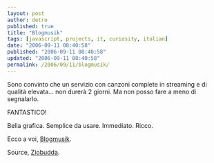 ```yaml
---
layout: post
author: detro
published: true
title: "Blogmusik"
tags: [javascript, projects, it, curiosity, italian]
date: "2006-09-11 08:40:58"
published: "2006-09-11 08:40:58"
updated: "2006-09-11 08:40:58"
permalink: /2006/09/11/blogmusik/
---
```


Sono convinto che un servizio con canzoni complete in streaming e di qualità elevata... non durerà 2 giorni. Ma non posso fare a meno di segnalarlo.

FANTASTICO!

Bella grafica.
Semplice da usare.
Immediato.
Ricco.

Ecco a voi, <a href="http://www.blogmusik.net/">Blogmusik</a>.

Source, <a href="http://www.ziobudda.net">Ziobudda</a>.
